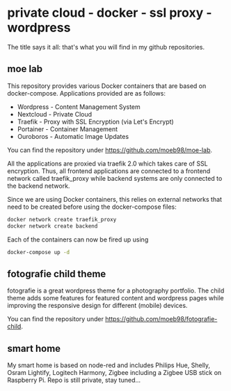 # private cloud - docker - ssl proxy - wordpress

The title says it all:
that's what you will find in my github repositories.

## moe lab

This repository provides
various Docker containers that are based on docker-compose.
Applications provided are as follows:

- Wordpress - Content Management System
- Nextcloud - Private Cloud
- Traefik - Proxy with SSL Encryption (via Let's Encrypt)
- Portainer - Container Management
- Ouroboros - Automatic Image Updates

You can find the repository under
<https://github.com/moeb98/moe-lab>.

All the applications are proxied via traefik 2.0 which takes care
of SSL encryption. Thus, all frontend applications are connected
to a frontend network called traefik_proxy while backend systems
are only connected to the backend network.

Since we are using Docker containers, this relies on external
networks that need to be created before using the docker-compose
files:

```bash
docker network create traefik_proxy
docker network create backend
```

Each of the containers can now be fired up using

```bash
docker-compose up -d
```

## fotografie child theme

fotografie is a great wordpress theme for a photography portfolio.
The child theme
adds some features for featured content and wordpress pages while
improving the responsive design for different (mobile) devices.

You can find the repository under
<https://github.com/moeb98/fotografie-child>.

## smart home

My smart home is based on node-red and includes Philips Hue,
Shelly, Osram Lightify, Logitech Harmony, Zigbee including a
Zigbee USB stick on Raspberry Pi. Repo is still private, stay
tuned...
